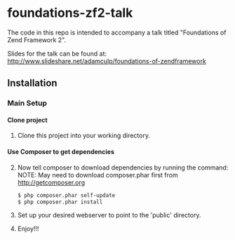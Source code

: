 foundations-zf2-talk
=======================

The code in this repo is intended to accompany a talk titled "Foundations of Zend Framework 2".

Slides for the talk can be found at: http://www.slideshare.net/adamculp/foundations-of-zendframework

Installation
------------

### Main Setup

#### Clone project

1. Clone this project into your working directory.

#### Use Composer to get dependencies

2. Now tell composer to download dependencies by running the command:
NOTE: May need to download composer.phar first from http://getcomposer.org

    ```bash
    $ php composer.phar self-update
    $ php composer.phar install
    ```
3. Set up your desired webserver to point to the 'public' directory.
4. Enjoy!!!
